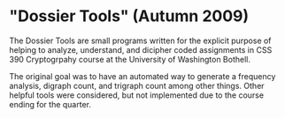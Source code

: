 # "Dossier Tools" (Autumn 2009)
The Dossier Tools are small programs written for the explicit purpose
of helping to analyze, understand, and dicipher coded assignments
in CSS 390 Cryptogrpahy course at the University
of Washington Bothell.

The original goal was to have an automated way to generate a frequency
analysis, digraph count, and trigraph count among other things.  Other
helpful tools were considered, but not implemented due to the course
ending for the quarter.

